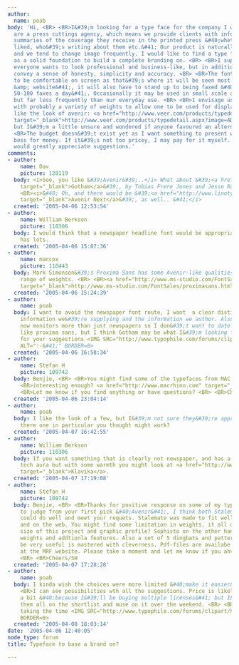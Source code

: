 ```yaml
---
author:
  name: poab
body: 'Hi, <BR> <BR>I&#39;m looking for a type face for the company I work for. We
  are a press cuttings agency, which means we provide clients with information and
  summaries of the coverage they receive in the printed press &#40;whether they&#39;re
  liked, who&#39;s writing about them etc.&#41; Our product is naturally quite abstract
  and we tend to change image frequently. I would like to find a type face to use
  as a solid foundation to build a complete branding on. <BR> <BR>I suppose almost
  everyone wants to look professional and business-like, but in addition I want to
  convey a sense of honesty, simplicity and accuracy. <BR> <BR>The font will have
  to be comfortable on screen as that&#39;s where it will be seen most often &#40;pdfs
  &amp; website&#41;, it will also have to stand up to being faxed &#40;we send out
  50-100 faxes a day&#41;. Occasionally it may be used in small scale advertising
  but far less frequently than our everyday use. <BR> <BR>I envisage use as body type
  with probably a variety of weights to allow one to be used for display. <BR> <BR>I
  like the look of avenir: <a href="http://www.veer.com/products/typedetail.aspx?image=ADT0003224"
  target="_blank">http://www.veer.com/products/typedetail.aspx?image=ADT0003224</a>
  but I&#39;m a little unsure and wondered if anyone favoured an alternative. <BR>
  <BR>The budget doesn&#39;t exist yet as I want something to present when I ask my
  boss for money. If it&#39;s not too pricey, I may pay for it myself. <BR> <BR>I
  would greatly appreciate suggestions.'
comments:
- author:
    name: Dav
    picture: 128119
  body: <i>Soo, you like &#39;Avenir&#39;..</i> What about &#39;<a href="http://www.typography.com/catalog/gotham/index.html"
    target="_blank">Gotham</a>&#39;, by Tobias Frere Jones and Jesse Ragan.? <BR>
    <BR><i>&#40; Oh, and there would be &#39;<a href="http://www.linotype.com/6-2090-6/avenirnext.html"
    target="_blank">Avenir Next</a>&#39;, as well.. &#41;</i>
  created: '2005-04-06 12:53:54'
- author:
    name: William Berkson
    picture: 110306
  body: I would think that a newspaper headline font would be appropriate. Fontbureau
    has lots.
  created: '2005-04-06 15:07:36'
- author:
    name: marcox
    picture: 110443
  body: Mark Simonson&#39;s Proxima Sans has some Avenir-like qualities and a nice
    range of weights. <BR> <BR><a href="http://www.ms-studio.com/FontSales/proximasans.html"
    target="_blank">http://www.ms-studio.com/FontSales/proximasans.html</a>
  created: '2005-04-06 15:24:39'
- author:
    name: poab
  body: I want to avoid the newspaper font route, I want  a clear distinction between
    information we&#39;re supplying and the information we author. Also, the industry
    now monitors more than just newspapers so I don&#39;t want to date us. <BR> <BR>I
    like proxima sans, but I think Gotham may be what I&#39;m looking for. <BR> <BR>Thanks
    for your suggestions <IMG SRC="http://www.typophile.com/forums/clipart/happy.gif"
    ALT=":-&#41;" BORDER=0>
  created: '2005-04-06 16:58:34'
- author:
    name: Stefan H
    picture: 109742
  body: Benjie, <BR> <BR>You might find some of the typefaces from MAC Rhino Fonts
    <BR>interesting enough? <a href="http://www.macrhino.com" target="_blank">http://www.macrhino.com</a>
    <BR>Let me know if you find anything or have questions? <BR> <BR>Cheers/SH
  created: '2005-04-06 23:04:14'
- author:
    name: poab
  body: I like the look of a few, but I&#39;m not sure they&#39;re appropriate, was
    there one in particular you thought might work?
  created: '2005-04-07 16:42:55'
- author:
    name: William Berkson
    picture: 110306
  body: If you want something that is clearly not newspaper, and has a kind of efficient,
    tech aura but with some warmth you might look at <a href="http://www.processtypefoundry.com/typefaces/klavika/index.html"
    target="_blank">Klavika</a>.
  created: '2005-04-07 17:19:08'
- author:
    name: Stefan H
    picture: 109742
  body: Benjie, <BR> <BR>Thanks for positive response on some of my typefaces. Well
    to judge from your first pick &#40;Avenir&#41;, I think both Stalemate and Sophisto
    could do well and meet your requets. Stalemate was made to fit well, both in print
    and on the web. You might find some limitation in weights, it all depends on the
    size of this project and graphic profile? Sophisto on the other hand has many
    weights and addtionla features. Also a set of 5 dingbats and patterns which could
    be very useful is mastered with cleverness. Pdf-files are availabe for download
    at the MRF website. Please take a moment and let me know if you ahve further questions.
    <BR> <BR>Cheers/SH
  created: '2005-04-07 17:28:28'
- author:
    name: poab
  body: I kinda wish the choices were more limited &#40;make it easier&#41;. <BR>
    <BR>I can see possibilities wth all the suggestions. Price is likely to come in
    a bit &#40;because I&#39;ll be buying multiple licenses&#41; but I&#39;ll stick
    them all on the shortlist and muse on it over the weekend. <BR> <BR>Thanks for
    taking the time <IMG SRC="http://www.typophile.com/forums/clipart/happy.gif" ALT=":-&#41;"
    BORDER=0>
  created: '2005-04-08 18:03:14'
date: '2005-04-06 12:40:05'
node_type: forum
title: Typeface to base a brand on?

---
```

